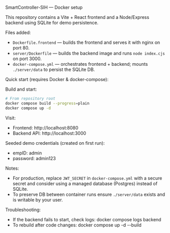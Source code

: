 SmartController-SIH — Docker setup

This repository contains a Vite + React frontend and a Node/Express backend using SQLite for demo persistence.

Files added:
- `Dockerfile.frontend` — builds the frontend and serves it with nginx on port 80.
- `server/Dockerfile` — builds the backend image and runs `node index.cjs` on port 3000.
- `docker-compose.yml` — orchestrates frontend + backend; mounts `./server/data` to persist the SQLite DB.

Quick start (requires Docker & docker-compose):

Build and start:

```bash
# From repository root
docker compose build --progress=plain
docker compose up -d
```

Visit:
- Frontend: http://localhost:8080
- Backend API: http://localhost:3000

Seeded demo credentials (created on first run):
- empID: admin
- password: admin123

Notes:
- For production, replace `JWT_SECRET` in `docker-compose.yml` with a secure secret and consider using a managed database (Postgres) instead of SQLite.
- To preserve DB between container runs ensure `./server/data` exists and is writable by your user.

Troubleshooting:
- If the backend fails to start, check logs:
  docker compose logs backend
- To rebuild after code changes:
  docker compose up -d --build
